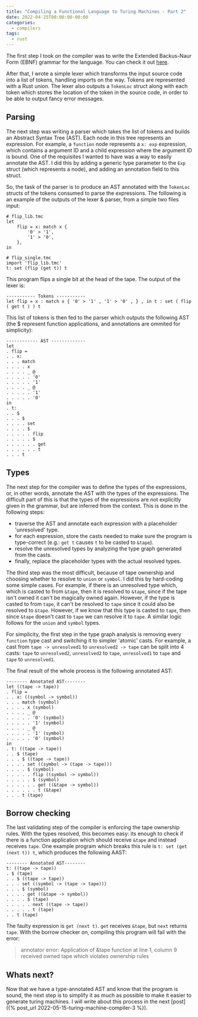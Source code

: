 ```yaml
---
title: "Compiling a Functional Language to Turing Machines - Part 2"
date: 2022-04-25T00:00:00-00:00
categories:
  - compilers
tags:
  - rust
---
```


The first step I took on the compiler was to write the Extended Backus-Naur
Form (EBNF) grammar for the language. You can check it out
[here](https://github.com/RiscadoA/tm-compiler/blob/main/docs/syntax.ebnf).

After that, I wrote a simple lexer which transforms the input source code into
a list of tokens, handling imports on the way. Tokens are represented with a
Rust union. The lexer also outputs a `TokenLoc` struct along with each token
which stores the location of the token in the source code, in order to be able
to output fancy error messages.

## Parsing

The next step was writing a parser which takes the list of tokens and builds an
Abstract Syntax Tree (AST). Each node in this tree represents an expression.
For example, a `function` node represents a `x: exp` expression, which contains
a argument ID and a child expression where the argument ID is bound. One of the
requisites I wanted to have was a way to easily annotate the AST. I did this by
adding a generic type parameter to the `Exp` struct (which represents a node),
and adding an annotation field to this struct.

So, the task of the parser is to produce an AST annotated with the `TokenLoc`
structs of the tokens consumed to parse the expressions. The following is an
example of the outputs of the lexer & parser, from a simple two files input: 

```
# flip_lib.tmc
let
    flip = x: match x {
        '0' > '1',
        '1' > '0',
    },
in
```

```
# flip_single.tmc
import 'flip_lib.tmc'
t: set (flip (get t)) t
```

This program flips a single bit at the head of the tape. The output of the
lexer is:

```
----------- Tokens -----------
let flip = x : match x { '0' > '1' , '1' > '0' , } , in t : set ( flip ( get t ) ) t
```

This list of tokens is then fed to the parser which outputs the following AST
(the $ represent function applications, and annotations are ommited for simplicity):

```
------------ AST -------------
let
. flip =
. . x:
. . . match
. . . . x
. . . . _ @
. . . . . '0'
. . . . . '1'
. . . . _ @
. . . . . '1'
. . . . . '0'
in
. t:
. . $
. . . $
. . . . set
. . . . $
. . . . . flip
. . . . . $
. . . . . . get
. . . . . . t
. . . t
```

## Types

The next step for the compiler was to define the types of the expressions, or,
in other words, annotate the AST with the types of the expressions. The
difficult part of this is that the types of the expressions are not explicitly
given in the grammar, but are inferred from the context. This is done in the
following steps:
- traverse the AST and annotate each expression with a placeholder 'unresolved'
type.
- for each expression, store the casts needed to make sure the program is
type-correct (e.g.: `get t` causes `t` to be casted to `&tape`).
- resolve the unresolved types by analyzing the type graph generated from the
casts.
- finally, replace the placeholder types with the actual resolved types.

The third step was the most difficult, because of tape ownership and choosing
whether to resolve to `union` or `symbol`. I did this by hard-coding some
simple cases. For example, if there is an unresolved type which, which is
casted to from `&tape`, then it is resolved to `&tape`, since if the tape isn't
owned it can't be magically owned again. However, if the type is casted to from
`tape`, it can't be resolved to `tape` since it could also be resolved to
`&tape`. However, if we know that this type is casted to `tape`, then since
`&tape` doesn't cast to `tape` we can resolve it to `tape`. A similar logic
follows for the `union` and `symbol` types.

For simplicity, the first step in the type graph analysis is removing every
`function` type cast and switching it to simpler 'atomic' casts. For example,
a cast from `tape -> unresolved1` to `unresolved2 -> tape` can be split into 4
casts: `tape` to `unresolved2`, `unresolved2` to `tape`, `unresolved1` to `tape`
and `tape` to `unresolved1`.

The final result of the whole process is the following annotated AST:

```
-------- Annotated AST--------
let ((tape -> tape))
. flip =
. . x: ((symbol -> symbol))
. . . match (symbol)
. . . . x (symbol)
. . . . _ @
. . . . . '0' (symbol)
. . . . . '1' (symbol)
. . . . _ @
. . . . . '1' (symbol)
. . . . . '0' (symbol)
in
. t: ((tape -> tape))
. . $ (tape)
. . . $ ((tape -> tape))
. . . . set ((symbol -> (tape -> tape)))
. . . . $ (symbol)
. . . . . flip ((symbol -> symbol))
. . . . . $ (symbol)
. . . . . . get ((&tape -> symbol))
. . . . . . t (&tape)
. . . t (tape)
```

## Borrow checking

The last validating step of the compiler is enforcing the tape ownership rules.
With the types resolved, this becomes easy: its enough to check if there is a
function application which should receive `&tape` and instead receives `tape`.
One example program which breaks this rule is `t: set (get (next t)) t`, which
produces the following AAST:

```
-------- Annotated AST--------
t: ((tape -> tape))
. $ (tape)
. . $ ((tape -> tape))
. . . set ((symbol -> (tape -> tape)))
. . . $ (symbol)
. . . . get ((&tape -> symbol))
. . . . $ (tape)
. . . . . next ((tape -> tape))
. . . . . t (tape)
. . t (tape)
```

The faulty expression is `get (next t)`. `get` receives `&tape`, but `next`
returns `tape`. With the borrow checker on, compiling this program will fail
with the error:
> annotator error: Application of &tape function at line 1, column 9 received owned tape which violates ownership rules

## Whats next?

Now that we have a type-annotated AST and know that the program is sound, the
next step is to simplify it as much as possible to make it easier to generate
turing machines. I will write about this process in the next
[post]({% post_url 2022-05-15-turing-machine-compiler-3 %}).